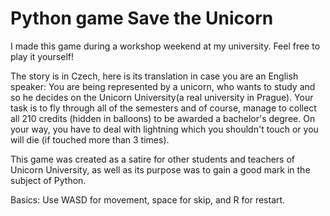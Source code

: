 # Python game Save the Unicorn

I made this game during a workshop weekend at my university. Feel free to play it yourself!

The story is in Czech, here is its translation in case you are an English speaker:
You are being represented by a unicorn, who wants to study and so he decides on the Unicorn University(a real university in Prague). Your task is to fly through all of the semesters and of course, manage to collect all 210 credits (hidden in balloons) to be awarded a bachelor's degree. On your way, you have to deal with lightning which you shouldn't touch or you will die (if touched more than 3 times).

This game was created as a satire for other students and teachers of Unicorn University, as well as its purpose was to gain a good mark in the subject of Python.

Basics:
Use WASD for movement, space for skip, and R for restart.
